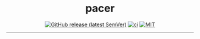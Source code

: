 <div align="center">

# pacer

[![GitHub release (latest SemVer)](https://img.shields.io/github/v/release/tbidne/pacer?include_prereleases&sort=semver)](https://github.com/tbidne/pacer/releases/)
[![ci](http://img.shields.io/github/actions/workflow/status/tbidne/pacer/ci.yaml?branch=main)](https://github.com/tbidne/pacer/actions/workflows/ci.yaml)
[![MIT](https://img.shields.io/github/license/tbidne/pacer?color=blue)](https://opensource.org/licenses/MIT)

</div>

---
